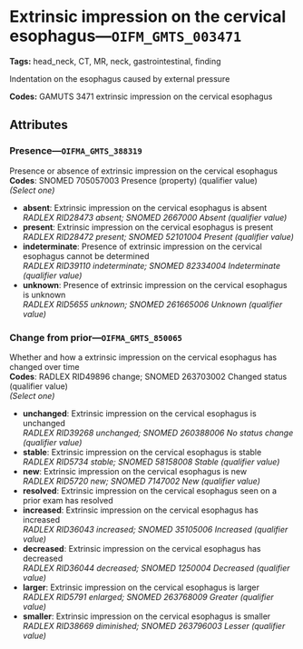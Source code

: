 # Extrinsic impression on the cervical esophagus—`OIFM_GMTS_003471`

**Tags:** head_neck, CT, MR, neck, gastrointestinal, finding

Indentation on the esophagus caused by external pressure

**Codes:** GAMUTS 3471 extrinsic impression on the cervical esophagus

## Attributes

### Presence—`OIFMA_GMTS_388319`

Presence or absence of extrinsic impression on the cervical esophagus  
**Codes**: SNOMED 705057003 Presence (property) (qualifier value)  
*(Select one)*

- **absent**: Extrinsic impression on the cervical esophagus is absent  
_RADLEX RID28473 absent; SNOMED 2667000 Absent (qualifier value)_
- **present**: Extrinsic impression on the cervical esophagus is present  
_RADLEX RID28472 present; SNOMED 52101004 Present (qualifier value)_
- **indeterminate**: Presence of extrinsic impression on the cervical esophagus cannot be determined  
_RADLEX RID39110 indeterminate; SNOMED 82334004 Indeterminate (qualifier value)_
- **unknown**: Presence of extrinsic impression on the cervical esophagus is unknown  
_RADLEX RID5655 unknown; SNOMED 261665006 Unknown (qualifier value)_

### Change from prior—`OIFMA_GMTS_850065`

Whether and how a extrinsic impression on the cervical esophagus has changed over time  
**Codes**: RADLEX RID49896 change; SNOMED 263703002 Changed status (qualifier value)  
*(Select one)*

- **unchanged**: Extrinsic impression on the cervical esophagus is unchanged  
_RADLEX RID39268 unchanged; SNOMED 260388006 No status change (qualifier value)_
- **stable**: Extrinsic impression on the cervical esophagus is stable  
_RADLEX RID5734 stable; SNOMED 58158008 Stable (qualifier value)_
- **new**: Extrinsic impression on the cervical esophagus is new  
_RADLEX RID5720 new; SNOMED 7147002 New (qualifier value)_
- **resolved**: Extrinsic impression on the cervical esophagus seen on a prior exam has resolved  
- **increased**: Extrinsic impression on the cervical esophagus has increased  
_RADLEX RID36043 increased; SNOMED 35105006 Increased (qualifier value)_
- **decreased**: Extrinsic impression on the cervical esophagus has decreased  
_RADLEX RID36044 decreased; SNOMED 1250004 Decreased (qualifier value)_
- **larger**: Extrinsic impression on the cervical esophagus is larger  
_RADLEX RID5791 enlarged; SNOMED 263768009 Greater (qualifier value)_
- **smaller**: Extrinsic impression on the cervical esophagus is smaller  
_RADLEX RID38669 diminished; SNOMED 263796003 Lesser (qualifier value)_